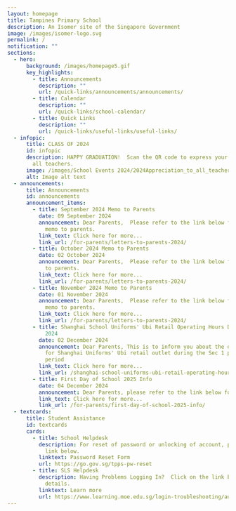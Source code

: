 ```yaml
---
layout: homepage
title: Tampines Primary School
description: An Isomer site of the Singapore Government
image: /images/isomer-logo.svg
permalink: /
notification: ""
sections:
  - hero:
      background: /images/homepage5.gif
      key_highlights:
        - title: Announcements
          description: ""
          url: /quick-links/announcements/announcements/
        - title: Calendar
          description: ""
          url: /quick-links/school-calendar/
        - title: Quick Links
          description: ""
          url: /quick-links/useful-links/useful-links/
  - infopic:
      title: CLASS OF 2024
      id: infopic
      description: HAPPY GRADUATION!  Scan the QR code to express your gratitude to
        all teachers.
      image: /images/School Events 2024/2024Appreciation_to_all_teachers.jpg
      alt: Image alt text
  - announcements:
      title: Announcements
      id: announcements
      announcement_items:
        - title: September 2024 Memo to Parents
          date: 09 September 2024
          announcement: Dear Parents,  Please refer to the link below for the September
            memo to parents.
          link_text: Click here for more...
          link_url: /for-parents/letters-to-parents-2024/
        - title: October 2024 Memo to Parents
          date: 02 October 2024
          announcement: Dear Parents,  Please refer to the link below for the October memo
            to parents.
          link_text: Click here for more...
          link_url: /for-parents/letters-to-parents-2024/
        - title: November 2024 Memo to Parents
          date: 01 November 2024
          announcement: Dear Parents,  Please refer to the link below for the November
            memo to parents.
          link_text: Click here for more...
          link_url: /for-parents/letters-to-parents-2024/
        - title: Shanghai School Uniforms' Ubi Retail Operating Hours During Sec 1 Posting
            2024
          date: 02 December 2024
          announcement: Dear Parents, This is to inform you about the operating schedule
            for Shanghai Uniforms' Ubi retail outlet during the Sec 1 posting
            period
          link_text: Click here for more...
          link_url: /shanghai-school-uniforms-ubi-retail-operating-hours-during-sec-1-posting-2024/
        - title: First Day of School 2025 Info
          date: 04 December 2024
          announcement: Dear Parents, please refer to the link below for more details.
          link_text: Click here for more...
          link_url: /for-parents/first-day-of-school-2025-info/
  - textcards:
      title: Student Assistance
      id: textcards
      cards:
        - title: School Helpdesk
          description: For reset of password or unlocking of account, please click on the
            link below.
          linktext: Password Reset Form
          url: https://go.gov.sg/tpps-pw-reset
        - title: SLS Helpdesk
          description: Having Problems Logging In?  Click on the link below for further
            details.
          linktext: Learn more
          url: https://www.learning.moe.edu.sg/login-troubleshooting/authentication/index/
---
```

